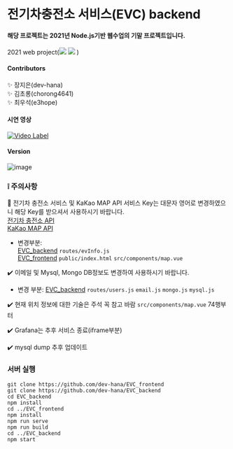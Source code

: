 # 전기차충전소 서비스(EVC) backend  

#### 해당 프로젝트는 2021년 Node.js기반 웹수업의 기말 프로젝트입니다.  

2021 web project(<img src="https://img.shields.io/badge/Node.js-85bd0c?style=flat-square&logo=Node.js&logoColor=white"/> <img src="https://img.shields.io/badge/Vue.js-006400?style=flat-square&logo=Vue.js&logoColor=white"/> )  


#### Contributors  
:sparkles: 장지은(dev-hana)  
:sparkles: 김초롱(chorong4641)  
:sparkles: 최우석(e3hope)  

#### 시연 영상  
[![Video Label](http://img.youtube.com/vi/MipZu8r4hnM/0.jpg)](https://www.youtube.com/watch?v=MipZu8r4hnM)

#### Version
![image](https://user-images.githubusercontent.com/46733911/123727334-70a93f00-d8cc-11eb-8e1d-074369fc6198.png)



###  :grey_exclamation: 주의사항  

:key: 전기차 충전소 서비스 및 KaKao MAP API 서비스 Key는 대문자 영어로 변경하였으니 해당 Key를 받으셔서 사용하시기 바랍니다.  
[전기차 충전소 API](https://www.data.go.kr/data/3068728/openapi.do)  
[KaKao MAP API](https://apis.map.kakao.com/web/guide/)   
- 변경부분:  
[EVC_backend](https://github.com/dev-hana/EVC_backend) `routes/evInfo.js`  
[EVC_frontend](https://github.com/dev-hana/EVC_frontend) `public/index.html` `src/components/map.vue`  


:heavy_check_mark: 이메일 및 Mysql, Mongo DB정보도 변경하여 사용하시기 바랍니다.
- 변경 부분:
[EVC_backend](https://github.com/dev-hana/EVC_backend) `routes/users.js`  `email.js`  `mongo.js` `mysql.js`  

:heavy_check_mark: 현재 위치 정보에 대한 기술은 주석 꼭 참고 바람  `src/components/map.vue` 74행부터

:heavy_check_mark: Grafana는 추후 서비스 종료(iframe부분)   

:heavy_check_mark: mysql dump 추후 업데이트  







### 서버 실행 
```
git clone https://github.com/dev-hana/EVC_frontend
git clone https://github.com/dev-hana/EVC_backend 
cd EVC_backend
npm install 
cd ../EVC_frontend 
npm install
npm run serve 
npm run build
cd ../EVC_backend
npm start
```
